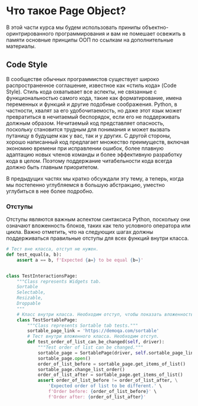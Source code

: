 # Что такое Page Object?

В этой части курса мы будем использовать принипы объектно-оринтрированного программирования и вам не помешает освежить в
памяти основные принципы ООП по ссылкам на дополнительные материалы.

## Code Style

В сообществе обычных программистов существует широко распространенное соглашение, известное как «стиль кода» (Code
Style). Стиль кода
охватывает все аспекты, не связанные с функциональностью самого кода, такие как форматирование, имена переменных и
функций и другие подобные соображения. Python, в частности, хвалят за его удобочитаемость, но даже этот язык может
превратиться в нечитаемый беспорядок, если его не поддерживать должным образом. Нечитаемый код представляет опасность,
поскольку становится трудным для понимания и может вызвать путаницу в будущем как у вас, так и у других. С другой
стороны, хорошо написанный код предлагает множество преимуществ, включая экономию времени при исправлении ошибок, более
плавную адаптацию новых членов команды и более эффективную разработку кода в целом. Поэтому поддержание читабельности
кода всегда должно быть главным приоритетом.

В предыдущих частях мы кратко обсуждали эту тему, а теперь, когда мы постепенно углубляемся в большую абстракцию,
уместно углубиться в нее более подробно.

### Отступы

Отступы являются важным аспектом синтаксиса Python, поскольку они означают вложенность блоков, таких как тело условного
оператора или цикла. Важно отметить, что на следующих шагах должны поддерживаться правильные отступы для всех функций
внутри класса.

```python
# Тест вне класса, отступ не нужен.
def test_equal(a, b):
    assert a == b, f'Expected {a=} to be equal {b=}'


class TestInteractionsPage:
    """Class represents Widgets tab.
    Sortable
    Selectable,
    Resizable,
    Droppable
    """
    # Класс внутри класса. Необходим отступ, чтобы показать вложенность.
    class TestSortablePage:
        """Class represents Sortable tab tests."""
        sortable_page_link = 'https://demoqa.com/sortable'
        # Тест внутри вложенного класса. Необходим отступ.
        def test_order_of_list_can_be_changed(self, driver):
            """Test order of list can be changed."""
            sortable_page = SortablePage(driver, self.sortable_page_link)
            sortable_page.open()
            order_of_list_before = sortable_page.get_items_of_list()
            sortable_page.change_list_order()
            order_of_list_after = sortable_page.get_items_of_list()
            assert order_of_list_before != order_of_list_after, \
                'Expected order of list to be different.' \
                f'Order before: {order_of_list_before}' \
                f'Order after: {order_of_list_after}'
```



